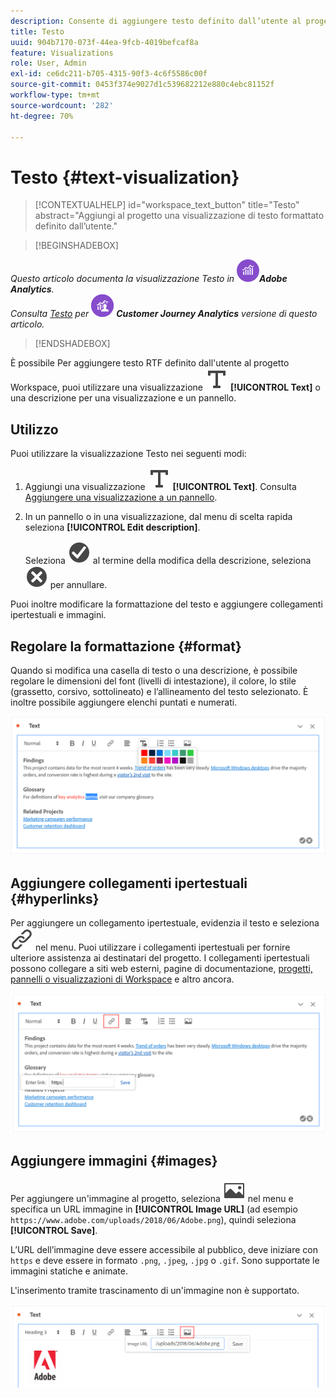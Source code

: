 ```yaml
---
description: Consente di aggiungere testo definito dall’utente al progetto Workspace.
title: Testo
uuid: 904b7170-073f-44ea-9fcb-4019befcaf8a
feature: Visualizations
role: User, Admin
exl-id: ce6dc211-b705-4315-90f3-4c6f5586c00f
source-git-commit: 0453f374e9027d1c539682212e880c4ebc81152f
workflow-type: tm+mt
source-wordcount: '282'
ht-degree: 70%

---
```


# Testo {#text-visualization}

>[!CONTEXTUALHELP]
>id="workspace_text_button"
>title="Testo"
>abstract="Aggiungi al progetto una visualizzazione di testo formattato definito dall’utente."

<!-- markdownlint-enable MD034 -->

>[!BEGINSHADEBOX]

_Questo articolo documenta la visualizzazione Testo in_ ![AdobeAnalytics](/help/assets/icons/AdobeAnalytics.svg) _&#x200B;**Adobe Analytics**._<br/>_Consulta [Testo](https://experienceleague.adobe.com/it/docs/analytics-platform/using/cja-workspace/visualizations/text) per_ ![CustomerJourneyAnalytics](/help/assets/icons/CustomerJourneyAnalytics.svg) _&#x200B;**Customer Journey Analytics** versione di questo articolo._

>[!ENDSHADEBOX]

È possibile
Per aggiungere testo RTF definito dall&#39;utente al progetto Workspace, puoi utilizzare una visualizzazione ![Testo](/help/assets/icons/Text.svg) **[!UICONTROL Text]** o una descrizione per una visualizzazione e un pannello.

## Utilizzo

Puoi utilizzare la visualizzazione Testo nei seguenti modi:

1. Aggiungi una visualizzazione ![Text](/help/assets/icons/Text.svg) **[!UICONTROL Text]**. Consulta [Aggiungere una visualizzazione a un pannello](freeform-analysis-visualizations.md#add-visualizations-to-a-panel).

1. In un pannello o in una visualizzazione, dal menu di scelta rapida seleziona **[!UICONTROL Edit description]**.

   Seleziona ![CheckmarkCircle](/help/assets/icons/CheckmarkCircle.svg) al termine della modifica della descrizione, seleziona ![CloseCircle](/help/assets/icons/CloseCircle.svg) per annullare.

Puoi inoltre modificare la formattazione del testo e aggiungere collegamenti ipertestuali e immagini.

## Regolare la formattazione {#format}

Quando si modifica una casella di testo o una descrizione, è possibile regolare le dimensioni del font (livelli di intestazione), il colore, lo stile (grassetto, corsivo, sottolineato) e l’allineamento del testo selezionato. È inoltre possibile aggiungere elenchi puntati e numerati.

![Opzioni di testo per un progetto Workspace che evidenzia la tavolozza dei colori del testo.](assets/format.png)

## Aggiungere collegamenti ipertestuali {#hyperlinks}

Per aggiungere un collegamento ipertestuale, evidenzia il testo e seleziona ![Link](/help/assets/icons/Link.svg) nel menu. Puoi utilizzare i collegamenti ipertestuali per fornire ulteriore assistenza ai destinatari del progetto. I collegamenti ipertestuali possono collegare a siti web esterni, pagine di documentazione, [progetti, pannelli o visualizzazioni di Workspace](/help/analyze/analysis-workspace/curate-share/shareable-links.md) e altro ancora.

![Opzioni di testo con l’icona del collegamento evidenziata.](assets/hyperlink.png)

## Aggiungere immagini {#images}

Per aggiungere un&#39;immagine al progetto, seleziona ![Immagine](/help/assets/icons/Image.svg) nel menu e specifica un URL immagine in **[!UICONTROL Image URL]** (ad esempio `https://www.adobe.com/uploads/2018/06/Adobe.png`), quindi seleziona **[!UICONTROL Save]**.

L’URL dell’immagine deve essere accessibile al pubblico, deve iniziare con `https` e deve essere in formato `.png`, `.jpeg`, `.jpg` o `.gif`. Sono supportate le immagini statiche e animate.

L&#39;inserimento tramite trascinamento di un&#39;immagine non è supportato.

![Opzioni di testo con l’icona dell’immagine selezionata.](assets/image.png)
